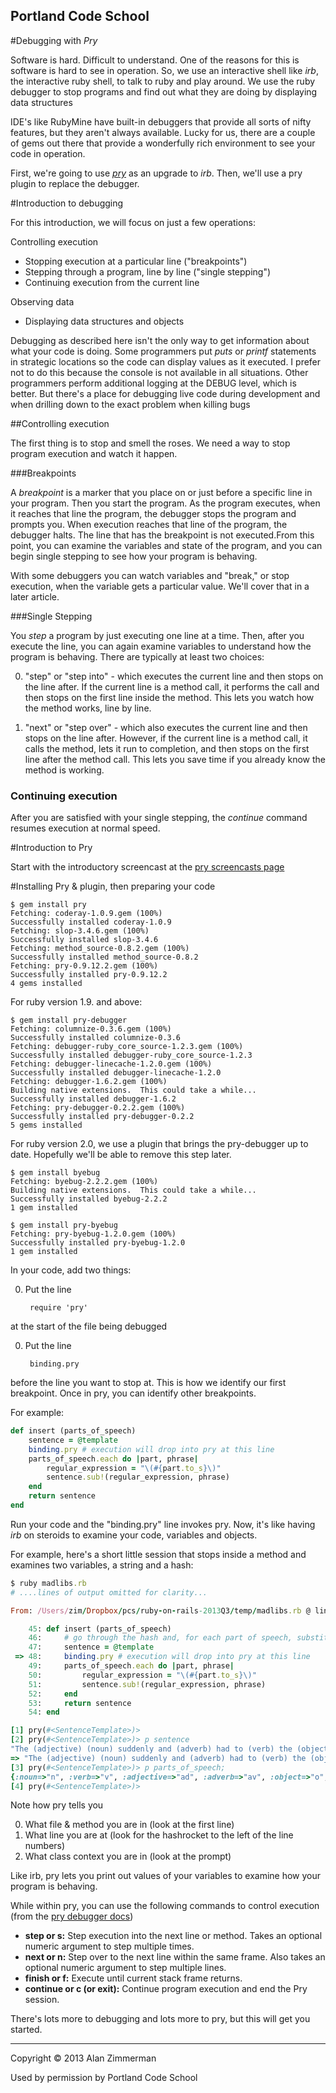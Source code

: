 Portland Code School
--------
#Debugging with *Pry*

Software is hard. Difficult to understand. One of the reasons for this is software is hard to see in operation. So, we use an interactive shell like *irb*, the interactive ruby shell, to talk to ruby and play around. We use the ruby debugger to stop programs and find out what they are doing by displaying data structures

IDE's like RubyMine have built-in debuggers that provide all sorts of nifty features, but they aren't always available. Lucky for us, there are a couple of gems out there that provide a wonderfully rich environment to see your code in operation.

First, we're going to use [*pry*](http://pryrepl.org) as an upgrade to *irb*. Then, we'll use a pry plugin to replace the debugger.

#Introduction to debugging

For this introduction, we will focus on just a few operations:

Controlling execution

* Stopping execution at a particular line ("breakpoints")
* Stepping through a program, line by line ("single stepping")
* Continuing execution from the current line

Observing data

* Displaying data structures and objects

Debugging as described here isn't the only way to get information about what your code is doing. Some programmers put *puts* or *printf* statements in strategic locations so the code can display values as it executed. I prefer not to do this because the console is not available in all situations. Other programmers perform additional logging at the DEBUG level, which is better. But there's a place for debugging live code during development and when drilling down to the exact problem when killing bugs

##Controlling execution

The first thing is to stop and smell the roses. We need a way to stop program execution and watch it happen.

###Breakpoints

A *breakpoint* is a marker that you place on or just before a specific line in your program. Then you start the program. As the program executes, when it reaches that line the program, the debugger stops the program and prompts you. When execution reaches that line of the program, the debugger halts. The line that has the breakpoint is not executed.From this point, you can examine the variables and state of the program, and you can begin single stepping to see how your program is behaving.

With some debuggers you can watch variables and "break," or stop execution, when the variable gets a particular value. We'll cover that in a later article.

###Single Stepping

You *step* a program by just executing one line at a time. Then, after you execute the line, you can again examine variables to understand how the program is behaving. There are typically at least two choices:

0. "step" or "step into" - which executes the current line and then stops on the line after. If the current line is a method call, it performs the call and then stops on the first line inside the method. This lets you watch how the method works, line by line.

0. "next" or "step over" - which also executes the current line and then stops on the line after. However, if the current line is a method call, it calls the method, lets it run to completion, and then stops on the first line after the method call. This lets you save time if you already know the method is working.

### Continuing execution

After you are satisfied with your single stepping, the *continue* command resumes execution at normal speed. 


#Introduction to Pry

Start with the introductory screencast at the [pry screencasts page](http://pryrepl.org/screencasts.html)

#Installing Pry & plugin, then preparing your code

	$ gem install pry
	Fetching: coderay-1.0.9.gem (100%)
	Successfully installed coderay-1.0.9
	Fetching: slop-3.4.6.gem (100%)
	Successfully installed slop-3.4.6
	Fetching: method_source-0.8.2.gem (100%)
	Successfully installed method_source-0.8.2
	Fetching: pry-0.9.12.2.gem (100%)
	Successfully installed pry-0.9.12.2
	4 gems installed

For ruby version 1.9. and above:

	$ gem install pry-debugger
	Fetching: columnize-0.3.6.gem (100%)
	Successfully installed columnize-0.3.6
	Fetching: debugger-ruby_core_source-1.2.3.gem (100%)
	Successfully installed debugger-ruby_core_source-1.2.3
	Fetching: debugger-linecache-1.2.0.gem (100%)
	Successfully installed debugger-linecache-1.2.0
	Fetching: debugger-1.6.2.gem (100%)
	Building native extensions.  This could take a while...
	Successfully installed debugger-1.6.2
	Fetching: pry-debugger-0.2.2.gem (100%)
	Successfully installed pry-debugger-0.2.2
	5 gems installed

For ruby version 2.0, we use a plugin that brings the pry-debugger up to date. Hopefully we'll be able to remove this step later.

	$ gem install byebug
	Fetching: byebug-2.2.2.gem (100%)
	Building native extensions.  This could take a while...
	Successfully installed byebug-2.2.2
	1 gem installed

	$ gem install pry-byebug
	Fetching: pry-byebug-1.2.0.gem (100%)
	Successfully installed pry-byebug-1.2.0
	1 gem installed

In your code, add two things:

0. Put the line

		require 'pry'

at the start of the file being debugged

0. Put the line

		binding.pry

before the line you want to stop at. This is how we identify our first breakpoint. Once in pry, you can identify other breakpoints.

For example:
~~~~ruby
def insert (parts_of_speech)
	sentence = @template
	binding.pry # execution will drop into pry at this line
	parts_of_speech.each do |part, phrase|
		regular_expression = "\(#{part.to_s}\)"
		sentence.sub!(regular_expression, phrase) 
	end
	return sentence
end
~~~~
Run your code and the "binding.pry" line invokes pry. Now, it's like having *irb* on steroids to examine your code, variables and objects.

For example, here's a short little session that stops inside a method and examines two variables, a string and a hash:
~~~~ruby
$ ruby madlibs.rb
# ....lines of output omitted for clarity... 

From: /Users/zim/Dropbox/pcs/ruby-on-rails-2013Q3/temp/madlibs.rb @ line 48 SentenceTemplate#insert:

    45: def insert (parts_of_speech)
    46: 	# go through the hash and, for each part of speech, substitute each phrase into the template
    47: 	sentence = @template
 => 48: 	binding.pry # execution will drop into pry at this line
    49: 	parts_of_speech.each do |part, phrase|
    50: 		regular_expression = "\(#{part.to_s}\)"
    51: 		sentence.sub!(regular_expression, phrase)
    52: 	end
    53: 	return sentence
    54: end

[1] pry(#<SentenceTemplate>)>
[2] pry(#<SentenceTemplate>)> p sentence
"The (adjective) (noun) suddenly and (adverb) had to (verb) the (object)."
=> "The (adjective) (noun) suddenly and (adverb) had to (verb) the (object)."
[3] pry(#<SentenceTemplate>)> p parts_of_speech;
{:noun=>"n", :verb=>"v", :adjective=>"ad", :adverb=>"av", :object=>"o", :mode=>"inside a whale"}
[4] pry(#<SentenceTemplate>)>
~~~~

Note how pry tells you 

0. What file & method you are in (look at the first line)
0. What line you are at (look for the hashrocket to the left of the line numbers)
0. What class context you are in (look at the prompt)

Like irb, pry lets you print out values of your variables to examine how your program is behaving.

While within pry, you can use the following commands to control execution (from the [pry debugger docs](https://github.com/nixme/pry-debugger))

* **step or s:** Step execution into the next line or method. Takes an optional numeric argument to step multiple times.
* **next or n:** Step over to the next line within the same frame. Also takes an optional numeric argument to step multiple lines.
* **finish or f:** Execute until current stack frame returns.
* **continue or c (or exit):** Continue program execution and end the Pry session.

There's lots more to debugging and lots more to pry, but this will get you started.


<hr />
Copyright © 2013 Alan Zimmerman

Used by permission by Portland Code School